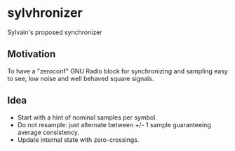 # sylvhronizer

Sylvain's proposed synchronizer

## Motivation

To have a "zeroconf" GNU Radio block for synchronizing and sampling easy to see, low noise and well behaved square signals.

## Idea 

* Start with a hint of nominal samples per symbol.
* Do not resample: just alternate between +/- 1 sample guaranteeing average consistency.
* Update internal state with zero-crossings.
